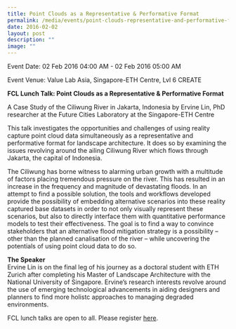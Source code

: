 ```yaml
---
title: Point Clouds as a Representative & Performative Format
permalink: /media/events/point-clouds-representative-and-performative-format/
date: 2016-02-02
layout: post
description: ""
image: ""
---
```


Event Date: 02 Feb 2016 04:00 AM - 02 Feb 2016 05:00 AM

Event Venue: Value Lab Asia, Singapore-ETH Centre, Lvl 6 CREATE

**FCL Lunch Talk: Point Clouds as a Representative & Performative Format**

A Case Study of the Ciliwung River in Jakarta, Indonesia
by Ervine Lin, PhD researcher at the Future Cities Laboratory at the Singapore-ETH Centre

This talk investigates the opportunities and challenges of using reality capture point cloud data simultaneously as a representative and performative format for landscape architecture. It does so by examining the issues revolving around the ailing Ciliwung River which flows through Jakarta, the capital of Indonesia.

  
The Ciliwung has borne witness to alarming urban growth with a multitude of factors placing tremendous pressure on the river. This has resulted in an increase in the frequency and magnitude of devastating floods. In an attempt to find a possible solution, the tools and workflows developed provide the possibility of embedding alternative scenarios into these reality captured base datasets in order to not only visually represent these scenarios, but also to directly interface them with quantitative performance models to test their effectiveness. The goal is to find a way to convince stakeholders that an alternative flood mitigation strategy is a possibility – other than the planned canalisation of the river – while uncovering the potentials of using point cloud data to do so.

**The Speaker**  
Ervine Lin is on the final leg of his journey as a doctoral student with ETH Zurich after completing his Master of Landscape Architecture with the National University of Singapore. Ervine’s research interests revolve around the use of emerging technological advancements in aiding designers and planners to find more holistc approaches to managing degraded environments.

FCL lunch talks are open to all. Please register [here](https://www.eventbrite.sg/e/fcl-lunch-talk-point-clouds-as-a-representative-and-performative-format-tickets-21003992507).